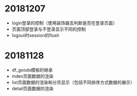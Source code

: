 # 20181207
* login登录的控制（使用装饰器去判断是否在登录页面）
* 页面顶部登录与不登录显示不同的控制
* logout时session的flush

# 20181128
* df_goods模板的继承
* index页面数据的渲染
* list页面数据的渲染和分页显示（包括不同排序方式数据的展示）
* detail页面数据的渲染